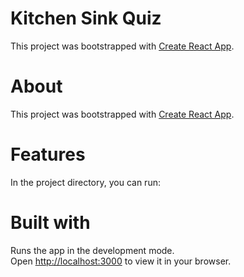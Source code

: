 # Kitchen Sink Quiz

This project was bootstrapped with [Create React App](https://github.com/facebook/create-react-app).

# About

This project was bootstrapped with [Create React App](https://github.com/facebook/create-react-app).

# Features

In the project directory, you can run:

# Built with

Runs the app in the development mode.\
Open [http://localhost:3000](http://localhost:3000) to view it in your browser.

